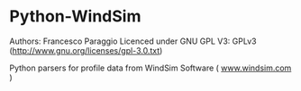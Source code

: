 Python-WindSim
==============
Authors: Francesco Paraggio
Licenced under GNU GPL V3:
GPLv3 (http://www.gnu.org/licenses/gpl-3.0.txt)


Python parsers for profile data from WindSim Software ( www.windsim.com )





